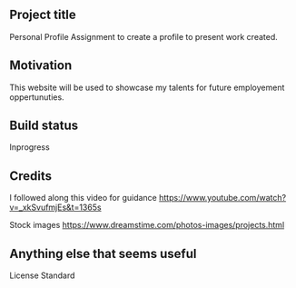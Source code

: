 ## Project title
Personal Profile 
Assignment to create a profile to present work created. 

## Motivation
This website will be used to showcase my talents for future employement oppertunuties. 

## Build status
Inprogress 

## Credits
I followed along this video for guidance 
https://www.youtube.com/watch?v=_xkSvufmjEs&t=1365s

Stock images 
https://www.dreamstime.com/photos-images/projects.html


## Anything else that seems useful
License
Standard 